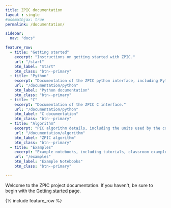 ```yaml
---
title: ZPIC documentation
layout : single
#usemathjax: true
permalink: /documentation/

sidebar:
  nav: "docs"

feature_row:
  - title: "Getting started"
    excerpt: "Instructions on getting started with ZPIC."
    url: "/start"
    btn_label: "Start"
    btn_class: "btn--primary"
  - title: "Python"
    excerpt: "Documentation of the ZPIC python interface, including Python API reference."
    url: "/documentation/python"
    btn_label: "Python documentation"
    btn_class: "btn--primary"
  - title: "C"
    excerpt: "Documentation of the ZPIC C interface."
    url: "/documentation/python"
    btn_label: "C documentation"
    btn_class: "btn--primary"
  - title: "Algorithm"
    excerpt: "PIC algorithm details, including the units used by the codes."
    url: "/documentation/algorithm"
    btn_label: "ZPIC algorithm"
    btn_class: "btn--primary"
  - title: "Examples"
    excerpt: "Example notebooks, including tutorials, classroom examples, and landmark papers."
    url: "/examples"
    btn_label: "Example Notebooks"
    btn_class: "btn--primary"

---
```


Welcome to the ZPIC project documentation. If you haven't, be sure to begin with the [Getting started](/start) page.

{% include feature_row %}
